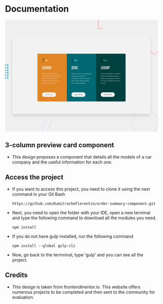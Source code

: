 # Documentation

![Design preview for the 3-column preview card component coding challenge](./design/desktop-preview.jpg)

## 3-column preview card component

- This design proposes a component that details all the models of a car company and the useful information for each one.

## Access the project

- If you want to access this project, you need to clone it using the next command in your Git Bash

  ```
  https://github.com/DumitracheFlorentin/order-summary-component.git
  ```
 
- Next, you need to open the folder with your IDE, open a new terminal and type the following command to download all the modules you need.

  ```
  npm install
  ```
  
- If you do not have gulp installed, run the following command

  ```
  npm install --global gulp-cli
  ```
  
- Now, go back to the termninal, type 'gulp' and you can see all the project.

## Credits

- This design is taken from frontendmentor.io. This website offers numerous projects to be completed and then sent to the community for evaluation. 
